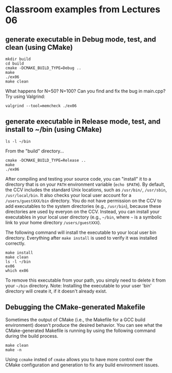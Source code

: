 # Classroom examples from Lectures 06

## generate executable in Debug mode, test, and clean (using CMake)
```
mkdir build
cd build
cmake -DCMAKE_BUILD_TYPE=Debug ..
make
./ex06
make clean
```

What happens for N=50? N=100?  Can you find and fix the bug in main.cpp?  Try using Valgrind:

```
valgrind --tool=memcheck ./ex06
```

## generate executable in Release mode, test, and install to ~/bin (using CMake)


```
ls -l ~/bin
```

From the "build" directory...

```
cmake -DCMAKE_BUILD_TYPE=Release ..
make
./ex06
```

After compiling and testing your source code, you can "install" it to a directory that is on your `PATH` environment variable (`echo $PATH`).  By default, the CCV includes the standard Unix locations, such as `/usr/bin/`, `/usr/sbin`, `/usr/local/bin`.  It also checks your local user account for a `/users/guestXXX/bin` directory.  You do not have permission on the CCV to add executables to the system directories (e.g., `/usr/bin`), because these directories are used by everyon on the CCV. Instead, you can install your executables in your local user directory (e.g., `~/bin`, where `~` is a symbolic link to your home directory `/users/guestXXX`).

The following command will install the executable to your local user bin directory.  Everything after `make install` is used to verify it was installed correctly.

```
make install
make clean
ls -l ~/bin
ex06
which ex06
```

To remove this executable from your path, you simply need to delete it from your `~/bin` directory.
Note:  Installing the executable to your user 'bin' directory will create it, if it doesn't already exist.

## Debugging the CMake-generated Makefile

Sometimes the output of CMake (i.e., the Makefile for a GCC build environment) doesn't produce the desired behavior.  You can see what the CMake-generated Makefile is running by using the following command during the build process.

```
make clean
make -n
```

Using `ccmake` insted of `cmake`  allows you to have more control over the CMake configuration and generation to fix any build environment issues.

